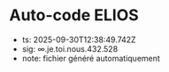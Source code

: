 # Auto-code ELIOS
- ts: 2025-09-30T12:38:49.742Z
- sig: ∞.je.toi.nous.432.528
- note: fichier généré automatiquement